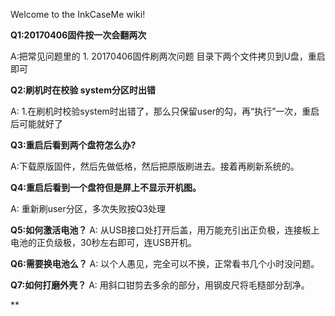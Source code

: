 Welcome to the InkCaseMe wiki!

**Q1:20170406固件按一次会翻两次**

A:把常见问题里的 1. 20170406固件刷两次问题 目录下两个文件拷贝到U盘，重启即可


**Q2:刷机时在校验 system分区时出错**

A: 1.在刷机时校验system时出错了，那么只保留user的勾，再“执行”一次，重启后可能就好了

**Q3:重启后看到两个盘符怎么办?**

A:下载原版固件，然后先做低格，然后把原版刷进去。接着再刷新系统的。

**Q4:重启后看到一个盘符但是屏上不显示开机图。**

A: 重新刷user分区，多次失败按Q3处理


**Q5:如何激活电池？**
A: 从USB接口处打开后盖，用万能充引出正负极，连接板上电池的正负级极，30秒左右即可，连USB开机。

**Q6:需要换电池么？**
A: 以个人愚见，完全可以不换，正常看书几个小时没问题。

**Q7:如何打磨外壳？**
A: 用斜口钳剪去多余的部分，用钢皮尺将毛糙部分刮净。

**